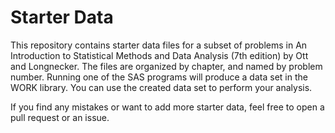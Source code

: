 # Starter Data
This repository contains starter data files for a subset of problems in An Introduction to Statistical Methods and Data Analysis (7th edition) by Ott and Longnecker. The files are organized by chapter, and named by problem number. Running one of the SAS programs will produce a data set in the WORK library. You can use the created data set to perform your analysis.

If you find any mistakes or want to add more starter data, feel free to open a pull request or an issue.
